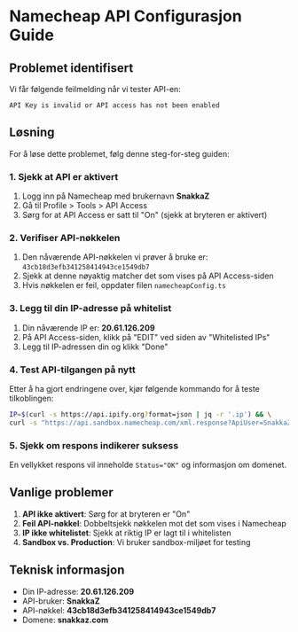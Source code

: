 # Namecheap API Configurasjon Guide

## Problemet identifisert
Vi får følgende feilmelding når vi tester API-en:
```
API Key is invalid or API access has not been enabled
```

## Løsning
For å løse dette problemet, følg denne steg-for-steg guiden:

### 1. Sjekk at API er aktivert
1. Logg inn på Namecheap med brukernavn **SnakkaZ**
2. Gå til Profile > Tools > API Access
3. Sørg for at API Access er satt til "On" (sjekk at bryteren er aktivert)

### 2. Verifiser API-nøkkelen
1. Den nåværende API-nøkkelen vi prøver å bruke er: `43cb18d3efb341258414943ce1549db7`
2. Sjekk at denne nøyaktig matcher det som vises på API Access-siden
3. Hvis nøkkelen er feil, oppdater filen `namecheapConfig.ts`

### 3. Legg til din IP-adresse på whitelist
1. Din nåværende IP er: **20.61.126.209**
2. På API Access-siden, klikk på "EDIT" ved siden av "Whitelisted IPs"
3. Legg til IP-adressen din og klikk "Done"

### 4. Test API-tilgangen på nytt
Etter å ha gjort endringene over, kjør følgende kommando for å teste tilkoblingen:

```bash
IP=$(curl -s https://api.ipify.org?format=json | jq -r '.ip') && \
curl -s "https://api.sandbox.namecheap.com/xml.response?ApiUser=SnakkaZ&ApiKey=43cb18d3efb341258414943ce1549db7&UserName=SnakkaZ&ClientIp=$IP&Command=namecheap.domains.getInfo&DomainName=snakkaz.com"
```

### 5. Sjekk om respons indikerer suksess
En vellykket respons vil inneholde `Status="OK"` og informasjon om domenet.

## Vanlige problemer
1. **API ikke aktivert**: Sørg for at bryteren er "On"
2. **Feil API-nøkkel**: Dobbeltsjekk nøkkelen mot det som vises i Namecheap
3. **IP ikke whitelistet**: Sjekk at riktig IP er lagt til i whitelisten
4. **Sandbox vs. Production**: Vi bruker sandbox-miljøet for testing

## Teknisk informasjon
- Din IP-adresse: **20.61.126.209**
- API-bruker: **SnakkaZ**
- API-nøkkel: **43cb18d3efb341258414943ce1549db7**
- Domene: **snakkaz.com**
